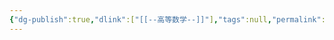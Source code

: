 ```yaml
---
{"dg-publish":true,"dlink":["[[--高等数学--]]"],"tags":null,"permalink":"/038-数字科学/math/线性代数/矩阵定义/","dgPassFrontmatter":true}
---
```

